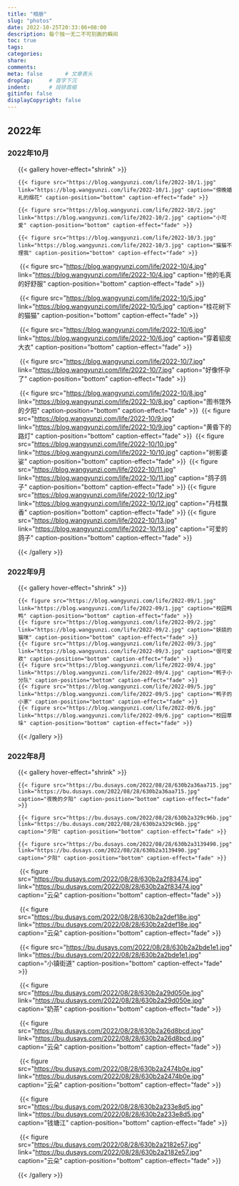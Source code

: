 ```yaml
---
title: "相册"
slug: "photos"
date: 2022-10-25T20:33:06+08:00
description: 每个独一无二不可刻画的瞬间
toc: true
tags: 
categories:
share:
comments:
meta: false       # 文章表头
dropCap:     # 首字下沉
indent:      # 段排首缩
gitinfo: false
displayCopyright: false
---
```


<script src="//tokinx.github.io/ViewImage/view-image.min.js"></script>
<script>
    window.ViewImage && ViewImage.init('.content img');
</script>

<script>
    jQuery(document).ready(function () {
        jQuery.viewImage({
        'target' : '.view-image img', //需要使用ViewImage的图片
        'exclude': '.exclude img',    //要排除的图片
        'delay'  : 300                //延迟时间
        });
    });
    </script>
<script>
    ViewImage.display([图片URL数组], 'https://bu.dusays.com/2022/08/28/630b2a36aa715.jpg')
</script>
<script>
    window.ViewImage && ViewImage.init('#Aug-8 a, #DEMO-1 img, #DEMO-3 a');
</script>

<!-- <details>
<summary></summary>
</details> -->
## 2022年
### 2022年10月
<ul id="Aug-8" class="view-box href-test pure-g"  view-image>
{{< gallery hover-effect="shrink" >}}

    {{< figure src="https://blog.wangyunzi.com/life/2022-10/1.jpg" link="https://blog.wangyunzi.com/life/2022-10/1.jpg" caption="傍晚婚礼的烟花" caption-position="bottom" caption-effect="fade" >}}
	
    {{< figure src="https://blog.wangyunzi.com/life/2022-10/2.jpg" link="https://blog.wangyunzi.com/life/2022-10/2.jpg" caption="小可爱" caption-position="bottom" caption-effect="fade" >}}
	
    {{< figure src="https://blog.wangyunzi.com/life/2022-10/3.jpg" link="https://blog.wangyunzi.com/life/2022-10/3.jpg" caption="猫猫不理我" caption-position="bottom" caption-effect="fade" >}}

​	{{< figure src="https://blog.wangyunzi.com/life/2022-10/4.jpg" link="https://blog.wangyunzi.com/life/2022-10/4.jpg" caption="他的毛真的好舒服" caption-position="bottom" caption-effect="fade" >}}

​	{{< figure src="https://blog.wangyunzi.com/life/2022-10/5.jpg" link="https://blog.wangyunzi.com/life/2022-10/5.jpg" caption="桂花树下的猫猫" caption-position="bottom" caption-effect="fade" >}}

​	{{< figure src="https://blog.wangyunzi.com/life/2022-10/6.jpg" link="https://blog.wangyunzi.com/life/2022-10/6.jpg" caption="穿着貂皮大衣" caption-position="bottom" caption-effect="fade" >}}

​	{{< figure src="https://blog.wangyunzi.com/life/2022-10/7.jpg" link="https://blog.wangyunzi.com/life/2022-10/7.jpg" caption="好像怀孕了" caption-position="bottom" caption-effect="fade" >}}

​	{{< figure src="https://blog.wangyunzi.com/life/2022-10/8.jpg" link="https://blog.wangyunzi.com/life/2022-10/8.jpg" caption="图书馆外的夕阳" caption-position="bottom" caption-effect="fade" >}}
​	{{< figure src="https://blog.wangyunzi.com/life/2022-10/9.jpg" link="https://blog.wangyunzi.com/life/2022-10/9.jpg" caption="黄昏下的路灯" caption-position="bottom" caption-effect="fade" >}}
​	{{< figure src="https://blog.wangyunzi.com/life/2022-10/10.jpg" link="https://blog.wangyunzi.com/life/2022-10/10.jpg" caption="树影婆娑" caption-position="bottom" caption-effect="fade" >}}
​	{{< figure src="https://blog.wangyunzi.com/life/2022-10/11.jpg" link="https://blog.wangyunzi.com/life/2022-10/11.jpg" caption="鸽子鸽子" caption-position="bottom" caption-effect="fade" >}}
{{< figure src="https://blog.wangyunzi.com/life/2022-10/12.jpg" link="https://blog.wangyunzi.com/life/2022-10/12.jpg" caption="丹桂飘香" caption-position="bottom" caption-effect="fade" >}}
{{< figure src="https://blog.wangyunzi.com/life/2022-10/13.jpg" link="https://blog.wangyunzi.com/life/2022-10/13.jpg" caption="可爱的鸽子" caption-position="bottom" caption-effect="fade" >}}


{{< /gallery >}}
</ul>

### 2022年9月
<ul id="Aug-8" class="view-box href-test pure-g"  view-image>
{{< gallery hover-effect="shrink" >}}

    {{< figure src="https://blog.wangyunzi.com/life/2022-09/1.jpg" link="https://blog.wangyunzi.com/life/2022-09/1.jpg" caption="校园鸭鸭" caption-position="bottom" caption-effect="fade" >}}
    {{< figure src="https://blog.wangyunzi.com/life/2022-09/2.jpg" link="https://blog.wangyunzi.com/life/2022-09/2.jpg" caption="妖娆的猫咪" caption-position="bottom" caption-effect="fade" >}}
    {{< figure src="https://blog.wangyunzi.com/life/2022-09/3.jpg" link="https://blog.wangyunzi.com/life/2022-09/3.jpg" caption="很可爱欸" caption-position="bottom" caption-effect="fade" >}}
    {{< figure src="https://blog.wangyunzi.com/life/2022-09/4.jpg" link="https://blog.wangyunzi.com/life/2022-09/4.jpg" caption="鸭子小分队" caption-position="bottom" caption-effect="fade" >}}
    {{< figure src="https://blog.wangyunzi.com/life/2022-09/5.jpg" link="https://blog.wangyunzi.com/life/2022-09/5.jpg" caption="鸭子的小家" caption-position="bottom" caption-effect="fade" >}}
    {{< figure src="https://blog.wangyunzi.com/life/2022-09/6.jpg" link="https://blog.wangyunzi.com/life/2022-09/6.jpg" caption="校园草垛" caption-position="bottom" caption-effect="fade" >}}
    
{{< /gallery >}}
</ul>

### 2022年8月
<ul id="Aug-8" class="view-box href-test pure-g"  view-image>
{{< gallery hover-effect="shrink" >}}

    {{< figure src="https://bu.dusays.com/2022/08/28/630b2a36aa715.jpg" link="https://bu.dusays.com/2022/08/28/630b2a36aa715.jpg" caption="夜晚的夕阳" caption-position="bottom" caption-effect="fade" >}}
	
    {{< figure src="https://bu.dusays.com/2022/08/28/630b2a329c96b.jpg" link="https://bu.dusays.com/2022/08/28/630b2a329c96b.jpg" caption="夕阳" caption-position="bottom" caption-effect="fade" >}}
	
    {{< figure src="https://bu.dusays.com/2022/08/28/630b2a3139490.jpg" link="https://bu.dusays.com/2022/08/28/630b2a3139490.jpg" caption="夕阳" caption-position="bottom" caption-effect="fade" >}}

​	{{< figure src="https://bu.dusays.com/2022/08/28/630b2a2f83474.jpg" link="https://bu.dusays.com/2022/08/28/630b2a2f83474.jpg" caption="云朵" caption-position="bottom" caption-effect="fade" >}}

​	{{< figure src="https://bu.dusays.com/2022/08/28/630b2a2def18e.jpg" link="https://bu.dusays.com/2022/08/28/630b2a2def18e.jpg" caption="云朵" caption-position="bottom" caption-effect="fade" >}}

​	{{< figure src="https://bu.dusays.com/2022/08/28/630b2a2bde1e1.jpg" link="https://bu.dusays.com/2022/08/28/630b2a2bde1e1.jpg" caption="小镇街道" caption-position="bottom" caption-effect="fade" >}}

​	{{< figure src="https://bu.dusays.com/2022/08/28/630b2a29d050e.jpg" link="https://bu.dusays.com/2022/08/28/630b2a29d050e.jpg" caption="奶茶" caption-position="bottom" caption-effect="fade" >}}

​	{{< figure src="https://bu.dusays.com/2022/08/28/630b2a26d8bcd.jpg" link="https://bu.dusays.com/2022/08/28/630b2a26d8bcd.jpg" caption="云朵" caption-position="bottom" caption-effect="fade" >}}

​	{{< figure src="https://bu.dusays.com/2022/08/28/630b2a2474b0e.jpg" link="https://bu.dusays.com/2022/08/28/630b2a2474b0e.jpg" caption="云朵" caption-position="bottom" caption-effect="fade" >}}

​	{{< figure src="https://bu.dusays.com/2022/08/28/630b2a233e8d5.jpg" link="https://bu.dusays.com/2022/08/28/630b2a233e8d5.jpg" caption="钱塘江" caption-position="bottom" caption-effect="fade" >}}

​	{{< figure src="https://bu.dusays.com/2022/08/28/630b2a2182e57.jpg" link="https://bu.dusays.com/2022/08/28/630b2a2182e57.jpg" caption="云朵" caption-position="bottom" caption-effect="fade" >}}


{{< /gallery >}}
</ul>




